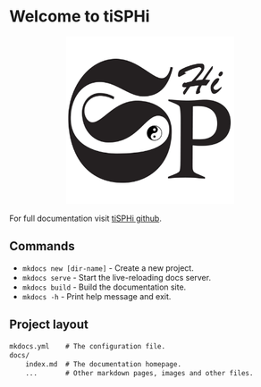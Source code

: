 # Welcome to tiSPHi

<div align="center">
  <img width="300px" src="/img/tiSPHi_logo_squre.png">
</div>

For full documentation visit [tiSPHi github](https://github.com/Rabmelon/tiSPHi).

## Commands

* `mkdocs new [dir-name]` - Create a new project.
* `mkdocs serve` - Start the live-reloading docs server.
* `mkdocs build` - Build the documentation site.
* `mkdocs -h` - Print help message and exit.

## Project layout

    mkdocs.yml    # The configuration file.
    docs/
        index.md  # The documentation homepage.
        ...       # Other markdown pages, images and other files.